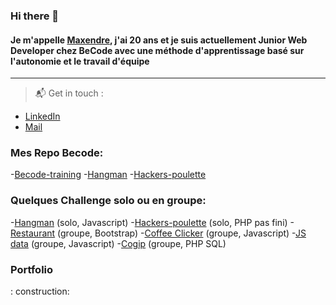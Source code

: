 ### Hi there 👋

#### Je m'appelle [Maxendre](https://www.linkedin.com/in/maxendre-martin/), j'ai 20 ans et je suis actuellement Junior Web Developer chez BeCode avec une méthode d'apprentissage basé sur l'autonomie et le travail d'équipe

---

> :mailbox_with_mail: Get in touch :
- [LinkedIn](https://www.linkedin.com/in/maxendre-martin/)
- [Mail](mailto:maxendremartin@gmail.com) 

### Mes Repo Becode: 
-[Becode-training](https://github.com/MaxendreMartin/Becode-training)
-[Hangman](https://github.com/MaxendreMartin/Hangman)
-[Hackers-poulette](https://github.com/MaxendreMartin/hackers-poulette)

### Quelques Challenge solo ou en groupe:
-[Hangman](https://maxendremartin.github.io/Hangman/) (solo, Javascript)
-[Hackers-poulette](https://hackers-poulette-contact-max.herokuapp.com/) (solo, PHP pas fini)
-[Restaurant](https://linardjeremy.github.io/restaurant-framework/) (groupe, Bootstrap)
-[Coffee Clicker](http://becode.gerardo-cella.net/CookiesClicker/) (groupe, Javascript)
-[JS data](https://linardjeremy.github.io/js-datavisualisation-challenge/) (groupe, Javascript)
-[Cogip](https://calvin-jitnaree.alwaysdata.net/COGIP-app/) (groupe, PHP SQL)

### Portfolio
: construction:
